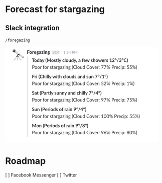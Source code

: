 # Forecast for stargazing

## Slack integration

`/foregazing`

![alt example](./screenshot.png)

# Roadmap

[ ] Facebook Messenger
[ ] Twitter
